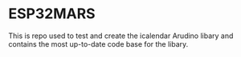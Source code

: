 # ESP32MARS
This is repo used to test and create the icalendar Arudino libary and contains the most up-to-date code base for the libary.
